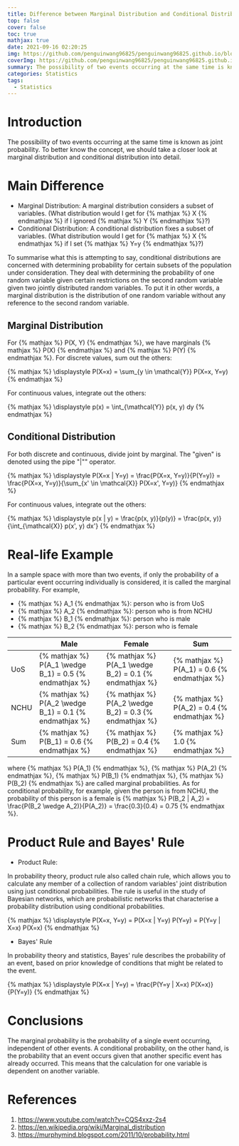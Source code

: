 ```yaml
---
title: Difference between Marginal Distribution and Conditional Distribution
top: false
cover: false
toc: true
mathjax: true
date: 2021-09-16 02:20:25
img: https://github.com/penguinwang96825/penguinwang96825.github.io/blob/master/2021/09/16/2021-09-16-difference-between-marginal-distribution-and-conditional-distribution/wallhaven-m92e8k.png?raw=true
coverImg: https://github.com/penguinwang96825/penguinwang96825.github.io/blob/master/2021/09/16/2021-09-16-difference-between-marginal-distribution-and-conditional-distribution/wallhaven-m92e8k.png?raw=true
summary: The possibility of two events occurring at the same time is known as joint probability. To better know the concept, we should take a closer look at marginal distribution and conditional distribution into detail.
categories: Statistics
tags:
  - Statistics
---
```


# Introduction

The possibility of two events occurring at the same time is known as joint probability. To better know the concept, we should take a closer look at marginal distribution and conditional distribution into detail.

# Main Difference

* Marginal Distribution: A marginal distribution considers a subset of variables. (What distribution would I get for {% mathjax %} X {% endmathjax %} if I ignored {% mathjax %} Y {% endmathjax %}?)
* Conditional Distribution: A conditional distribution fixes a subset of variables. (What distribution would I get for {% mathjax %} X {% endmathjax %} if I set {% mathjax %} Y=y {% endmathjax %}?)

To summarise what this is attempting to say, conditional distributions are concerned with determining probability for certain subsets of the population under consideration. They deal with determining the probability of one random variable given certain restrictions on the second random variable given two jointly distributed random variables. To put it in other words, a marginal distribution is the distribution of one random variable without any reference to the second random variable.

## Marginal Distribution

For {% mathjax %} P(X, Y) {% endmathjax %}, we have marginals {% mathjax %} P(X) {% endmathjax %} and {% mathjax %} P(Y) {% endmathjax %}. For discrete values, sum out the others:

<div style="display: flex;justify-content: center;">
    {% mathjax %}
    \displaystyle P(X=x) = \sum_{y \in \mathcal{Y}} P(X=x, Y=y)
    {% endmathjax %}
</div>

For continuous values, integrate out the others:

<div style="display: flex;justify-content: center;">
    {% mathjax %}
    \displaystyle p(x) = \int_{\mathcal{Y}} p(x, y) dy
    {% endmathjax %}
</div>

## Conditional Distribution

For both discrete and continuous, divide joint by marginal. The "given" is denoted using the pipe "|"" operator.

<div style="display: flex;justify-content: center;">
    {% mathjax %}
    \displaystyle P(X=x | Y=y) = \frac{P(X=x, Y=y)}{P(Y=y)} = \frac{P(X=x, Y=y)}{\sum_{x' \in \mathcal{X}} P(X=x', Y=y)}
    {% endmathjax %}
</div>

For continuous values, integrate out the others:

<div style="display: flex;justify-content: center;">
    {% mathjax %}
    \displaystyle p(x | y) = \frac{p(x, y)}{p(y)} = \frac{p(x, y)}{\int_{\mathcal{X}} p(x', y) dx'}
    {% endmathjax %}
</div>

# Real-life Example

In a sample space with more than two events, if only the probability of a particular event occurring individually is considered, it is called the marginal probability. For example, 

* {% mathjax %} A_1 {% endmathjax %}: person who is from UoS
* {% mathjax %} A_2 {% endmathjax %}: person who is from NCHU
* {% mathjax %} B_1 {% endmathjax %}: person who is male
* {% mathjax %} B_2 {% endmathjax %}: person who is female

| | Male | Female | Sum |
| --- | --- | --- | --- |
| UoS | {% mathjax %} P(A_1 \wedge B_1) = 0.5 {% endmathjax %} | {% mathjax %} P(A_1 \wedge B_2) = 0.1 {% endmathjax %} | {% mathjax %} P(A_1) = 0.6 {% endmathjax %} |
| NCHU | {% mathjax %} P(A_2 \wedge B_1) = 0.1 {% endmathjax %} | {% mathjax %} P(A_2 \wedge B_2) = 0.3 {% endmathjax %} | {% mathjax %} P(A_2) = 0.4 {% endmathjax %} |
| Sum | {% mathjax %} P(B_1) = 0.6 {% endmathjax %} | {% mathjax %} P(B_2) = 0.4 {% endmathjax %} | {% mathjax %} 1.0 {% endmathjax %} |


where {% mathjax %} P(A_1) {% endmathjax %}, {% mathjax %} P(A_2) {% endmathjax %}, {% mathjax %} P(B_1) {% endmathjax %}, {% mathjax %} P(B_2) {% endmathjax %} are called marginal probabilities. As for conditional probability, for example, given the person is from NCHU, the probability of this person is a female is {% mathjax %} P(B_2 | A_2) = \frac{P(B_2 \wedge A_2)}{P(A_2)} = \frac{0.3}{0.4} = 0.75 {% endmathjax %}.

# Product Rule and Bayes' Rule

* Product Rule:

In probability theory, product rule also called chain rule, which allows you to calculate any member of a collection of random variables' joint distribution using just conditional probabilities. The rule is useful in the study of Bayesian networks, which are probabilistic networks that characterise a probability distribution using conditional probabilities.

<div style="display: flex;justify-content: center;">
    {% mathjax %}
    \displaystyle P(X=x, Y=y) = P(X=x | Y=y) P(Y=y) = P(Y=y | X=x) P(X=x)
    {% endmathjax %}
</div>

* Bayes' Rule

In probability theory and statistics, Bayes' rule describes the probability of an event, based on prior knowledge of conditions that might be related to the event.

<div style="display: flex;justify-content: center;">
    {% mathjax %}
    \displaystyle P(X=x | Y=y) = \frac{P(Y=y | X=x) P(X=x)}{P(Y=y)}
    {% endmathjax %}
</div>

# Conclusions

The marginal probability is the probability of a single event occurring, independent of other events. A conditional probability, on the other hand, is the probability that an event occurs given that another specific event has already occurred. This means that the calculation for one variable is dependent on another variable.

# References

1. https://www.youtube.com/watch?v=CQS4xxz-2s4
2. https://en.wikipedia.org/wiki/Marginal_distribution
3. https://murphymind.blogspot.com/2011/10/probability.html